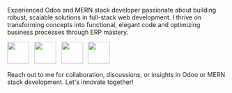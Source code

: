 
Experienced Odoo and MERN stack developer passionate about building robust, scalable solutions in full-stack web development. I thrive on transforming concepts into functional, elegant code and optimizing business processes through ERP mastery.

 <img src="https://cdn.jsdelivr.net/gh/devicons/devicon/icons/python/python-original.svg" width="50"/> &nbsp; 
 <img src="https://cdn.jsdelivr.net/gh/devicons/devicon/icons/javascript/javascript-original.svg" width="50"/> &nbsp; 
 <img src="https://cdn.jsdelivr.net/gh/devicons/devicon/icons/mongodb/mongodb-original.svg" width="50"/> &nbsp;
 <img src="https://cdn.jsdelivr.net/gh/devicons/devicon/icons/postgresql/postgresql-original.svg" width="50"/> 

Reach out to me for collaboration, discussions, or insights in Odoo or MERN stack development. Let's innovate together!
